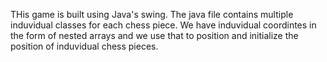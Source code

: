THis game is built using Java's swing.
The java file contains multiple induvidual classes for each chess piece. 
We have induvidual coordintes in the form of nested arrays and we use that to position and initialize the position of induvidual chess pieces.
